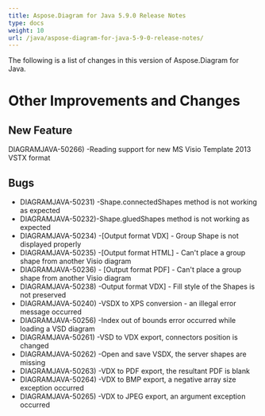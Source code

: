 ```yaml
---
title: Aspose.Diagram for Java 5.9.0 Release Notes
type: docs
weight: 10
url: /java/aspose-diagram-for-java-5-9-0-release-notes/
---
```


The following is a list of changes in this version of Aspose.Diagram for Java.
# **Other Improvements and Changes**
## **New Feature**
DIAGRAMJAVA-50266) -Reading support for new MS Visio Template 2013 VSTX format
## **Bugs**
- DIAGRAMJAVA-50231) -Shape.connectedShapes method is not working as expected
- DIAGRAMJAVA-50232)-Shape.gluedShapes method is not working as expected
- DIAGRAMJAVA-50234) -[Output format VDX] - Group Shape is not displayed properly
- DIAGRAMJAVA-50235) -[Output format HTML] - Can't place a group shape from another Visio diagram
- DIAGRAMJAVA-50236) - [Output format PDF] - Can't place a group shape from another Visio diagram
- DIAGRAMJAVA-50238) -Output format VDX] - Fill style of the Shapes is not preserved
- DIAGRAMJAVA-50240) -VSDX to XPS conversion - an illegal error message occurred
- DIAGRAMJAVA-50256) -Index out of bounds error occurred while loading a VSD diagram
- DIAGRAMJAVA-50261) -VSD to VDX export, connectors position is changed
- DIAGRAMJAVA-50262) -Open and save VSDX, the server shapes are missing
- DIAGRAMJAVA-50263) -VDX to PDF export, the resultant PDF is blank
- DIAGRAMJAVA-50264) -VDX to BMP export, a negative array size exception occurred
- DIAGRAMJAVA-50265) -VDX to JPEG export, an argument exception occurred
